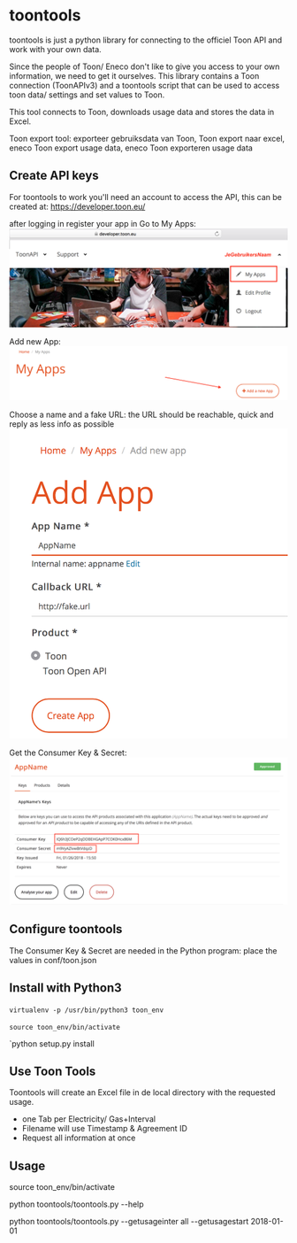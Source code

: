 # toontools

toontools is just a python library for connecting to the officiel Toon API and work with your own data.

Since the people of Toon/ Eneco don't like to give you access to your own information, we need to get it ourselves. 
This library contains a Toon connection (ToonAPIv3) and a toontools script that can be used to access toon data/ settings and 
set values to Toon.

This tool connects to Toon, downloads usage data and stores the data in Excel.

Toon export tool: exporteer gebruiksdata van Toon, Toon export naar excel, eneco Toon export usage data, eneco Toon exporteren usage data


## Create API keys
For toontools to work you'll need an account to access the API, this can be created at: https://developer.toon.eu/

after logging in register your app in 
Go to My Apps:
![alt tag](Docu/Toon-API-Registratie-01.png)

Add new App:
![alt tag](Docu/Toon-API-Registratie-02.png)

Choose a name and a fake URL:
the URL should be reachable, quick and reply as less info as possible
![alt tag](Docu/Toon-API-Registratie-03.png)

Get the Consumer Key & Secret:
![alt tag](Docu/Toon-API-Registratie-04.png)


## Configure toontools
The Consumer Key & Secret are needed in the Python program: place the values in conf/toon.json


## Install with Python3
`virtualenv -p /usr/bin/python3 toon_env`

`source toon_env/bin/activate`

`python setup.py install

## Use Toon Tools
Toontools will create an Excel file in de local directory with the requested usage.
- one Tab per Electricity/ Gas+Interval
- Filename will use Timestamp & Agreement ID
- Request all information at once

## Usage

source toon_env/bin/activate

python toontools/toontools.py --help

python toontools/toontools.py --getusageinter all --getusagestart 2018-01-01
